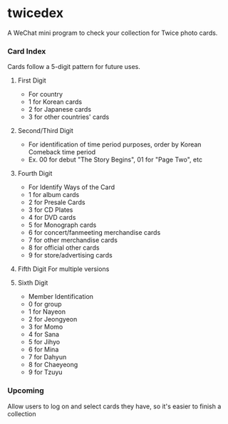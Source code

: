 # twicedex
A WeChat mini program to check your collection for Twice photo cards.

### Card Index

Cards follow a 5-digit pattern for future uses. 

1. First Digit 
	- For country 
	- 1 for Korean cards 
	- 2 for Japanese cards
	- 3 for other countries' cards 
	
2. Second/Third Digit
	- For identification of time period purposes, order by Korean Comeback time period
	- Ex. 00 for debut "The Story Begins", 01 for "Page Two", etc
	
3. Fourth Digit
	- For Identify Ways of the Card
	- 1 for album cards
	- 2 for Presale Cards 
	- 3 for CD Plates 
	- 4 for DVD cards
	- 5 for Monograph cards
	- 6 for concert/fanmeeting merchandise cards
	- 7 for other merchandise cards
	- 8 for official other cards
	- 9 for store/advertising cards

4. Fifth Digit
For multiple versions
	
5. Sixth Digit
	- Member Identification 
	- 0 for group
	- 1 for Nayeon
	- 2 for Jeongyeon
	- 3 for Momo
	- 4 for Sana
	- 5 for Jihyo
	- 6 for Mina
	- 7 for Dahyun
	- 8 for Chaeyeong
	- 9 for Tzuyu 

### Upcoming 
Allow users to log on and select cards they have, so it's easier to finish a collection 
